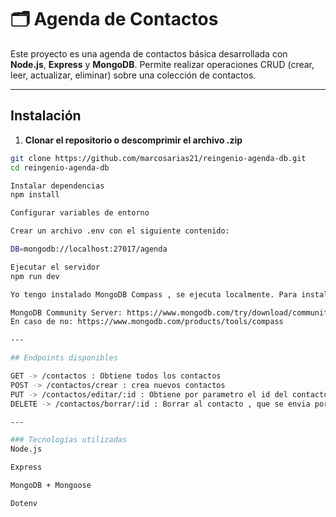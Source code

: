 # 🗂️ Agenda de Contactos

Este proyecto es una agenda de contactos básica desarrollada con **Node.js**, **Express** y **MongoDB**. Permite realizar operaciones CRUD (crear, leer, actualizar, eliminar) sobre una colección de contactos.

---

## Instalación

1. **Clonar el repositorio o descomprimir el archivo .zip**

```bash
git clone https://github.com/marcosarias21/reingenio-agenda-db.git
cd reingenio-agenda-db

Instalar dependencias
npm install

Configurar variables de entorno

Crear un archivo .env con el siguiente contenido:

DB=mongodb://localhost:27017/agenda

Ejecutar el servidor
npm run dev

Yo tengo instalado MongoDB Compass , se ejecuta localmente. Para instalarlo, es necesario:

MongoDB Community Server: https://www.mongodb.com/try/download/community-kubernetes-operator. Viene con Compass incluido.
En caso de no: https://www.mongodb.com/products/tools/compass

---

## Endpoints disponibles

GET -> /contactos : Obtiene todos los contactos
POST -> /contactos/crear : crea nuevos contactos
PUT -> /contactos/editar/:id : Obtiene por parametro el id del contacto y lo modifica.
DELETE -> /contactos/borrar/:id : Borrar al contacto , que se envia por parametro su id.

---

### Tecnologías utilizadas
Node.js

Express

MongoDB + Mongoose

Dotenv

```

